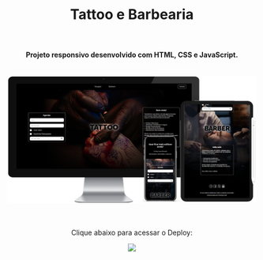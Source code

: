 <h1 align="center">
  Tattoo e Barbearia</h1>
<br>
<h4 align="center">Projeto responsivo desenvolvido com HTML, CSS e JavaScript.</h4>
<br>
<div align="center">
  <img width="800px" src="https://github.com/feliperyo/tattoo-barber/blob/main/assets/mockup.png?raw=true"/>
</div>
<br>
<div align="center">
  <br>
  <p>Clique abaixo para acessar o Deploy:</p>
<a href="https://feliperyo.github.io/tattoo-barber/" target="_blank"><img src="https://img.shields.io/website-up-down-green-red/http/cv.lbesson.qc.to.svg"></a>
</div>
